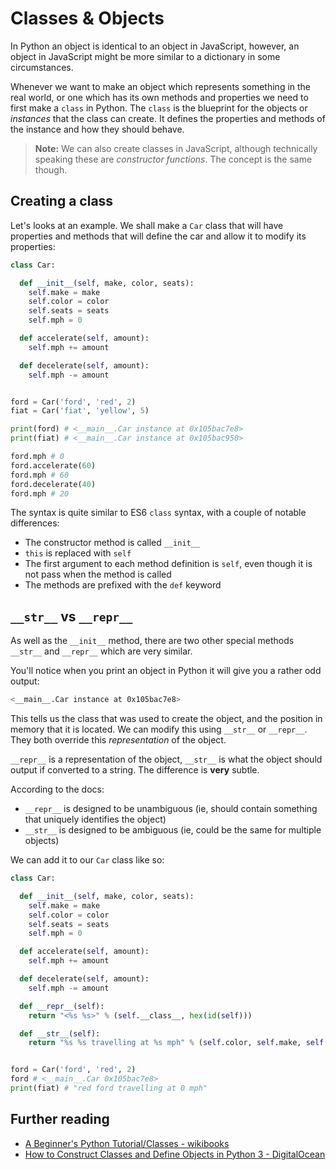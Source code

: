 # Classes & Objects

In Python an object is identical to an object in JavaScript, however, an object in JavaScript might be more similar to a dictionary in some circumstances.

Whenever we want to make an object which represents something in the real world, or one which has its own methods and properties we need to first make a `class` in Python. The `class` is the blueprint for the objects or _instances_ that the class can create. It defines the properties and methods of the instance and how they should behave.

> **Note:** We can also create classes in JavaScript, although technically speaking these are _constructor functions_. The concept is the same though.

## Creating a class

Let's looks at an example. We shall make a `Car` class that will have properties and methods that will define the car and allow it to modify its properties:

```py
class Car:

  def __init__(self, make, color, seats):
    self.make = make
    self.color = color
    self.seats = seats
    self.mph = 0

  def accelerate(self, amount):
    self.mph += amount

  def decelerate(self, amount):
    self.mph -= amount


ford = Car('ford', 'red', 2)
fiat = Car('fiat', 'yellow', 5)

print(ford) # <__main__.Car instance at 0x105bac7e8>
print(fiat) # <__main__.Car instance at 0x105bac950>

ford.mph # 0
ford.accelerate(60)
ford.mph # 60
ford.decelerate(40)
ford.mph # 20
```

The syntax is quite similar to ES6 `class` syntax, with a couple of notable differences:

* The constructor method is called `__init__`
* `this` is replaced with `self`
* The first argument to each method definition is `self`, even though it is not pass when the method is called
* The methods are prefixed with the `def` keyword

## `__str__` vs `__repr__`

As well as the `__init__` method, there are two other special methods `__str__` and `__repr__` which are very similar.

You'll notice when you print an object in Python it will give you a rather odd output:

```sh
<__main__.Car instance at 0x105bac7e8>
```

This tells us the class that was used to create the object, and the position in memory that it is located. We can modify this using `__str__` or `__repr__`. They both override this _representation_ of the object.

`__repr__` is a representation of the object, `__str__` is what the object should output if converted to a string. The difference is **very** subtle.

According to the docs:

- `__repr__` is designed to be unambiguous (ie, should contain something that uniquely identifies the object)
- `__str__` is designed to be ambiguous (ie, could be the same for multiple objects)

We can add it to our `Car` class like so:

```py
class Car:

  def __init__(self, make, color, seats):
    self.make = make
    self.color = color
    self.seats = seats
    self.mph = 0

  def accelerate(self, amount):
    self.mph += amount

  def decelerate(self, amount):
    self.mph -= amount

  def __repr__(self):
    return "<%s %s>" % (self.__class__, hex(id(self)))

  def __str__(self):
    return "%s %s travelling at %s mph" % (self.color, self.make, self.mph)


ford = Car('ford', 'red', 2)
ford # <__main__.Car 0x105bac7e8>
print(fiat) # "red ford travelling at 0 mph"
```

## Further reading

* [A Beginner's Python Tutorial/Classes - wikibooks](https://en.wikibooks.org/wiki/A_Beginner%27s_Python_Tutorial/Classes)
* [How to Construct Classes and Define Objects in Python 3 - DigitalOcean](https://www.digitalocean.com/community/tutorials/how-to-construct-classes-and-define-objects-in-python-3)
